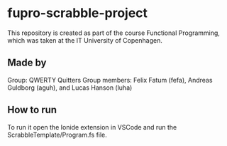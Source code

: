 # fupro-scrabble-project

This repository is created as part of the course Functional Programming, which was taken at the IT University of Copenhagen.

## Made by

Group: QWERTY Quitters
Group members: Felix Fatum (fefa), Andreas Guldborg (aguh), and Lucas Hanson (luha)

## How to run

To run it open the Ionide extension in VSCode and run the ScrabbleTemplate/Program.fs file.